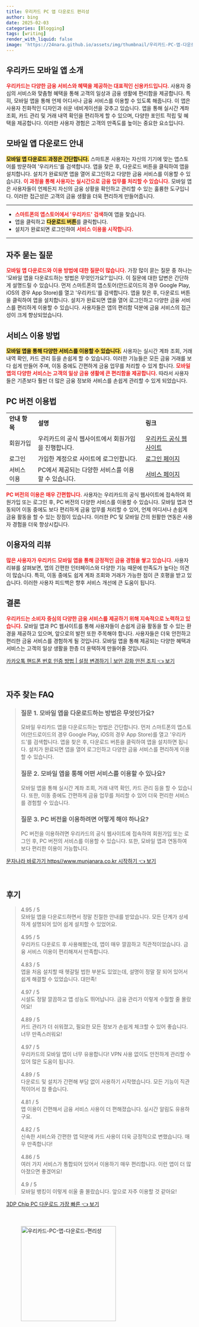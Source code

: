 ```yaml
---
title: 우리카드 PC 앱 다운로드 편리성
author: bing
date: 2025-02-03
categories: [Blogging]
tags: [writing]
render_with_liquid: false
image: 'https://24nara.github.io/assets/img/thumbnail/우리카드-PC-앱-다운로드-편리성.webp'
---
```



<h2 id='우리카드_모바일_앱_소개'>우리카드 모바일 앱 소개</h2>

<p><b><span style="color: #ee2323;">우리카드는 다양한 금융 서비스와 혜택을 제공하는 대표적인 신용카드입니다.</span></b> 사용자 중심의 서비스와 맞춤형 혜택을 통해 고객의 일상과 금융 생활에 편리함을 제공합니다. 특히, 모바일 앱을 통해 언제 어디서나 금융 서비스를 이용할 수 있도록 해줍니다. 이 앱은 사용자 친화적인 디자인과 쉬운 네비게이션을 갖추고 있습니다. 앱을 통해 실시간 계좌 조회, 카드 관리 및 거래 내역 확인을 편리하게 할 수 있으며, 다양한 포인트 적립 및 혜택을 제공합니다. 이러한 사용자 경험은 고객의 만족도를 높이는 중요한 요소입니다.</p>

<h2 id='모바일_앱_다운로드_안내'>모바일 앱 다운로드 안내</h2>

<p><b><span style="background-color: #ffe066;">모바일 앱 다운로드 과정은 간단합니다.</span></b> 스마트폰 사용자는 자신의 기기에 맞는 앱스토어를 방문하여 '우리카드'를 검색합니다. 앱을 찾은 후, 다운로드 버튼을 클릭하여 앱을 설치합니다. 설치가 완료되면 앱을 열어 로그인하고 다양한 금융 서비스를 이용할 수 있습니다. <b><span style="color: #ee2323;">이 과정을 통해 사용자는 실시간으로 금융 업무를 처리할 수 있습니다.</span></b> 모바일 앱은 사용자들이 언제든지 자신의 금융 상황을 확인하고 관리할 수 있는 훌륭한 도구입니다. 이러한 접근성은 고객의 금융 생활을 더욱 편리하게 만들어줍니다.</p>

<hr />

<ul>
    <li><b><span style="color: #ee2323;">스마트폰의 앱스토어에서 '우리카드' 검색</span></b>하여 앱을 찾습니다.</li>
    <li>앱을 클릭하고 <b><span style="background-color: #ffe066;">다운로드 버튼</span></b>를 클릭합니다.</li>
    <li>설치가 완료되면 로그인하여 <b><span style="color: #ee2323;">서비스 이용을 시작합니다.</span></b></li>
</ul>

<hr />

<h2 id='자주_묻는_질문'>자주 묻는 질문</h2>

<p><b><span style="color: #ee2323;">모바일 앱 다운로드와 이용 방법에 대한 질문이 많습니다.</span></b> 가장 많이 묻는 질문 중 하나는 '모바일 앱을 다운로드하는 방법은 무엇인가요?'입니다. 이 질문에 대한 답변은 간단하게 설명드릴 수 있습니다. 먼저 스마트폰의 앱스토어(안드로이드의 경우 Google Play, iOS의 경우 App Store)를 열고 '우리카드'를 검색합니다. 앱을 찾은 후, 다운로드 버튼을 클릭하여 앱을 설치합니다. 설치가 완료되면 앱을 열어 로그인하고 다양한 금융 서비스를 편리하게 이용할 수 있습니다. 사용자들은 앱의 편리함 덕분에 금융 서비스의 접근성이 크게 향상되었습니다.</p>

<h2 id='서비스_이용방법'>서비스 이용 방법</h2>

<p><b><span style="background-color: #ffe066;">모바일 앱을 통해 다양한 서비스를 이용할 수 있습니다.</span></b> 사용자는 실시간 계좌 조회, 거래 내역 확인, 카드 관리 등을 손쉽게 할 수 있습니다. 이러한 기능들은 모든 금융 거래를 보다 쉽게 만들어 주며, 이동 중에도 간편하게 금융 업무를 처리할 수 있게 합니다. <b><span style="color: #ee2323;">모바일 앱의 다양한 서비스는 고객의 일상 금융 생활에 큰 편리함을 제공합니다.</span></b> 따라서 사용자들은 기존보다 훨씬 더 많은 금융 정보와 서비스를 손쉽게 관리할 수 있게 되었습니다.</p>

<h2 id='PC버전_이용법'>PC 버전 이용법</h2>

<table>
    <tr>
        <td><b>안내 항목</b></td>
        <td><b>설명</b></td>
        <td><b>링크</b></td>
    </tr>
    <tr>
        <td>회원가입</td>
        <td>우리카드의 공식 웹사이트에서 회원가입을 진행합니다.</td>
        <td><a href="https://www.wooricard.com">우리카드 공식 웹사이트</a></td>
    </tr>
    <tr>
        <td>로그인</td>
        <td>가입한 계정으로 사이트에 로그인합니다.</td>
        <td><a href="https://www.wooricard.com/login">로그인 페이지</a></td>
    </tr>
    <tr>
        <td>서비스 이용</td>
        <td>PC에서 제공되는 다양한 서비스를 이용할 수 있습니다.</td>
        <td><a href="https://www.wooricard.com/services">서비스 페이지</a></td>
    </tr>
</table>

<p><b><span style="color: #ee2323;">PC 버전의 이용은 매우 간편합니다.</span></b> 사용자는 우리카드의 공식 웹사이트에 접속하여 회원가입 또는 로그인 후, PC 버전의 다양한 서비스를 이용할 수 있습니다. 모바일 앱과 연동되어 이동 중에도 보다 편리하게 금융 업무를 처리할 수 있어, 언제 어디서나 손쉽게 금융 활동을 할 수 있는 장점이 있습니다. 이러한 PC 및 모바일 간의 원활한 연동은 사용자 경험을 더욱 향상시킵니다.</p>

<h2 id='이용자의_리뷰'>이용자의 리뷰</h2>

<p><b><span style="color: #ee2323;">많은 사용자가 우리카드 모바일 앱을 통해 긍정적인 금융 경험을 쌓고 있습니다.</span></b> 사용자 리뷰를 살펴보면, 앱의 간편한 인터페이스와 다양한 기능 때문에 만족도가 높다는 의견이 많습니다. 특히, 이동 중에도 쉽게 계좌 조회와 거래가 가능한 점이 큰 호평을 받고 있습니다. 이러한 사용자 피드백은 향후 서비스 개선에 큰 도움이 됩니다.</p>

<h2 id='결론'>결론</h2>

<p><b><span style="color: #ee2323;">우리카드는 소비자 중심의 다양한 금융 서비스를 제공하기 위해 지속적으로 노력하고 있습니다.</span></b> 모바일 앱과 PC 웹사이트를 통해 사용자들이 손쉽게 금융 활동을 할 수 있는 환경을 제공하고 있으며, 앞으로의 발전 또한 주목해야 합니다. 사용자들은 더욱 안전하고 편리한 금융 서비스를 경험하게 될 것입니다. 모바일 앱을 통해 제공되는 다양한 혜택과 서비스는 고객의 일상 생활을 한층 더 윤택하게 만들어줄 것입니다.</p>


<p><a class="click-button" title="카카오톡 핸드폰 번호 인증 방법 | 설정 변경하기 | 보안 강화 안전 조치" href="https://24nara.github.io/posts/%EC%B9%B4%EC%B9%B4%EC%98%A4%ED%86%A1-%ED%95%B8%EB%93%9C%ED%8F%B0-%EB%B2%88%ED%98%B8-%EC%9D%B8%EC%A6%9D-%EB%B0%A9%EB%B2%95-%EC%84%A4%EC%A0%95-%EB%B3%80%EA%B2%BD%ED%95%98%EA%B8%B0-%EB%B3%B4%EC%95%88-%EA%B0%95%ED%99%94-%EC%95%88%EC%A0%84-%EC%A1%B0%EC%B9%98/" rel="dofollow">카카오톡 핸드폰 번호 인증 방법 | 설정 변경하기 | 보안 강화 안전 조치 👈 보기</a></p><br>
<h2 id='자주_찾는_FAQ'>자주 찾는 FAQ</h2>
<div itemscope="" itemtype="https://schema.org/FAQPage"> 
<blockquote> 
<div itemscope="" itemprop="mainEntity" itemtype="https://schema.org/Question"> 
<h3 itemprop="name">질문 1. 모바일 앱을 다운로드하는 방법은 무엇인가요?</h3> 
<div itemscope="" itemprop="acceptedAnswer" itemtype="https://schema.org/Answer"> 
<span itemprop="text"> 
<p>모바일 우리카드 앱을 다운로드하는 방법은 간단합니다. 먼저 스마트폰의 앱스토어(안드로이드의 경우 Google Play, iOS의 경우 App Store)를 열고 '우리카드'를 검색합니다. 앱을 찾은 후, 다운로드 버튼을 클릭하여 앱을 설치하면 됩니다. 설치가 완료되면 앱을 열어 로그인하고 다양한 금융 서비스를 편리하게 이용할 수 있습니다.</p> 
</span> 
</div> 
</div> 

<div itemscope="" itemprop="mainEntity" itemtype="https://schema.org/Question"> 
<h3 itemprop="name">질문 2. 모바일 앱을 통해 어떤 서비스를 이용할 수 있나요?</h3> 
<div itemscope="" itemprop="acceptedAnswer" itemtype="https://schema.org/Answer"> 
<span itemprop="text"> 
<p>모바일 앱을 통해 실시간 계좌 조회, 거래 내역 확인, 카드 관리 등을 할 수 있습니다. 또한, 이동 중에도 간편하게 금융 업무를 처리할 수 있어 더욱 편리한 서비스를 경험할 수 있습니다.</p> 
</span> 
</div> 
</div> 

<div itemscope="" itemprop="mainEntity" itemtype="https://schema.org/Question"> 
<h3 itemprop="name">질문 3. PC 버전을 이용하려면 어떻게 해야 하나요?</h3> 
<div itemscope="" itemprop="acceptedAnswer" itemtype="https://schema.org/Answer"> 
<span itemprop="text"> 
<p>PC 버전을 이용하려면 우리카드의 공식 웹사이트에 접속하여 회원가입 또는 로그인 후, PC 버전의 서비스를 이용할 수 있습니다. 또한, 모바일 앱과 연동하여 보다 편리한 이용이 가능합니다.</p> 
</span> 
</div> 
</div> 
</blockquote> 
</div>
<p><a class="click-button" title="문자나라 바로가기 https//www.munjanara.co.kr 시작하기" href="https://24nara.github.io/posts/%EB%AC%B8%EC%9E%90%EB%82%98%EB%9D%BC-%EB%B0%94%EB%A1%9C%EA%B0%80%EA%B8%B0-httpswww.munjanara.co.kr-%EC%8B%9C%EC%9E%91%ED%95%98%EA%B8%B0/" rel="dofollow">문자나라 바로가기 https//www.munjanara.co.kr 시작하기 👈 보기</a></p><br>
<h2 id='후기'>후기</h2>
<div itemscope itemtype="https://schema.org/Product">
  <blockquote>
  <div itemprop="review" itemscope itemtype="https://schema.org/Review">
      <div itemprop="reviewRating" itemscope itemtype="https://schema.org/Rating"> <span itemprop="ratingValue">4.95</span> / <span itemprop="bestRating">5</span> </div>
      <span itemprop="reviewBody">모바일 앱을 다운로드하면서 정말 친절한 안내를 받았습니다. 모든 단계가 상세하게 설명되어 있어 쉽게 설치할 수 있었어요. </span>
  </div>
  <br>
  <div itemprop="review" itemscope itemtype="https://schema.org/Review">
      <div itemprop="reviewRating" itemscope itemtype="https://schema.org/Rating"> <span itemprop="ratingValue">4.95</span> / <span itemprop="bestRating">5</span> </div>
      <span itemprop="reviewBody">우리카드 다운로드 후 사용해봤는데, 앱이 매우 깔끔하고 직관적이었습니다. 금융 서비스 이용이 편리해져서 만족합니다. </span>
  </div>
  <br>
  <div itemprop="review" itemscope itemtype="https://schema.org/Review">
      <div itemprop="reviewRating" itemscope itemtype="https://schema.org/Rating"> <span itemprop="ratingValue">4.83</span> / <span itemprop="bestRating">5</span> </div>
      <span itemprop="reviewBody">앱을 처음 설치할 때 헷갈릴 법한 부분도 있었는데, 설명이 정말 잘 되어 있어서 쉽게 해결할 수 있었습니다. 대만족!</span>
  </div>
  <br>
  <div itemprop="review" itemscope itemtype="https://schema.org/Review">
      <div itemprop="reviewRating" itemscope itemtype="https://schema.org/Rating"> <span itemprop="ratingValue">4.97</span> / <span itemprop="bestRating">5</span> </div>
      <span itemprop="reviewBody">시설도 정말 깔끔하고 앱 성능도 뛰어납니다. 금융 관리가 이렇게 수월할 줄 몰랐어요! </span>
  </div>
  <br>
  <div itemprop="review" itemscope itemtype="https://schema.org/Review">
      <div itemprop="reviewRating" itemscope itemtype="https://schema.org/Rating"> <span itemprop="ratingValue">4.89</span> / <span itemprop="bestRating">5</span> </div>
      <span itemprop="reviewBody">카드 관리가 더 쉬워졌고, 필요한 모든 정보가 손쉽게 체크할 수 있어 좋습니다. 너무 만족스러워요! </span>
  </div>
  <br>
  <div itemprop="review" itemscope itemtype="https://schema.org/Review">
      <div itemprop="reviewRating" itemscope itemtype="https://schema.org/Rating"> <span itemprop="ratingValue">4.97</span> / <span itemprop="bestRating">5</span> </div>
      <span itemprop="reviewBody">우리카드의 모바일 앱이 너무 유용합니다! VPN 사용 없이도 안전하게 관리할 수 있어 많은 도움이 됩니다. </span>
  </div>
  <br>
  <div itemprop="review" itemscope itemtype="https://schema.org/Review">
      <div itemprop="reviewRating" itemscope itemtype="https://schema.org/Rating"> <span itemprop="ratingValue">4.89</span> / <span itemprop="bestRating">5</span> </div>
      <span itemprop="reviewBody">다운로드 및 설치가 간편해 부담 없이 사용하기 시작했습니다. 모든 기능이 직관적이어서 참 좋습니다. </span>
  </div>
  <br>
  <div itemprop="review" itemscope itemtype="https://schema.org/Review">
      <div itemprop="reviewRating" itemscope itemtype="https://schema.org/Rating"> <span itemprop="ratingValue">4.81</span> / <span itemprop="bestRating">5</span> </div>
      <span itemprop="reviewBody">앱 이용이 간편해서 금융 서비스 사용이 더 편해졌습니다. 실시간 알림도 유용하구요. </span>
  </div>
  <br>
  <div itemprop="review" itemscope itemtype="https://schema.org/Review">
      <div itemprop="reviewRating" itemscope itemtype="https://schema.org/Rating"> <span itemprop="ratingValue">4.82</span> / <span itemprop="bestRating">5</span> </div>
      <span itemprop="reviewBody">신속한 서비스와 간편한 앱 덕분에 카드 사용이 더욱 긍정적으로 변했습니다. 매우 만족합니다! </span>
  </div>
  <br>
  <div itemprop="review" itemscope itemtype="https://schema.org/Review">
      <div itemprop="reviewRating" itemscope itemtype="https://schema.org/Rating"> <span itemprop="ratingValue">4.86</span> / <span itemprop="bestRating">5</span> </div>
      <span itemprop="reviewBody">여러 가지 서비스가 통합되어 있어서 이용하기 매우 편리합니다. 이런 앱이 더 많아졌으면 좋겠어요! </span>
  </div>
  <br>
  <div itemprop="review" itemscope itemtype="https://schema.org/Review">
      <div itemprop="reviewRating" itemscope itemtype="https://schema.org/Rating"> <span itemprop="ratingValue">4.9</span> / <span itemprop="bestRating">5</span> </div>
      <span itemprop="reviewBody">모바일 뱅킹이 이렇게 쉬울 줄 몰랐습니다. 앞으로 자주 이용할 것 같아요! </span>
  </div>
  </blockquote>
</div>
<p><a class="click-button" title="3DP Chip PC 다운로드 가장 빠른" href="https://24nara.github.io/posts/3DP-Chip-PC-%EB%8B%A4%EC%9A%B4%EB%A1%9C%EB%93%9C-%EA%B0%80%EC%9E%A5-%EB%B9%A0%EB%A5%B8/" rel="dofollow">3DP Chip PC 다운로드 가장 빠른 👈 보기</a></p><br>
<figure class="image"><img src="https://24nara.github.io/assets/img/thumbnail/우리카드-PC-앱-다운로드-편리성.webp" alt="우리카드-PC-앱-다운로드-편리성" width="256" height="256"></figure>
